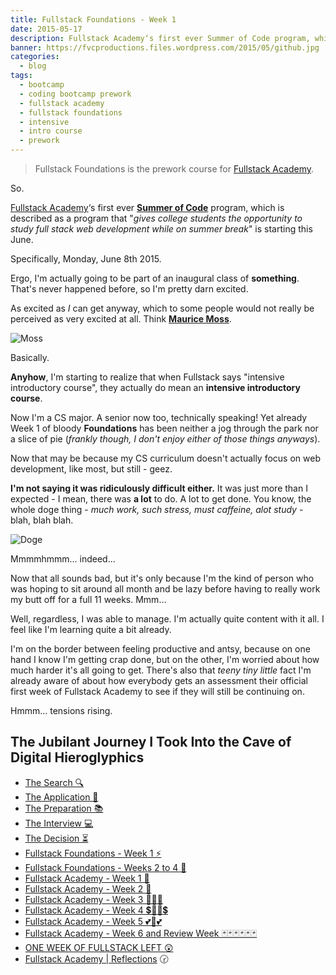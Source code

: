 ```yaml
---
title: Fullstack Foundations - Week 1
date: 2015-05-17
description: Fullstack Academy‘s first ever Summer of Code program, which is described as a program that "gives college students the opportunity to study fullstack web development while on summer break" is starting this June. Specifically, Monday, June 8th 2015.
banner: https://fvcproductions.files.wordpress.com/2015/05/github.jpg
categories:
  - blog
tags:
  - bootcamp
  - coding bootcamp prework
  - fullstack academy
  - fullstack foundations
  - intensive
  - intro course
  - prework
---
```


> Fullstack Foundations is the prework course for [Fullstack Academy](//fullstackacademy.com "Fullstack Academy").

So.

[Fullstack Academy](//fullstackacademy.com "Fullstack Academy")‘s first ever **[Summer of Code](//www.fullstackacademy.com/summer-of-code "Summer of Code")** program, which is described as a program that "_gives college students the opportunity to study full stack web development while on summer break_" is starting this June.

Specifically, Monday, June 8th 2015.

Ergo, I'm actually going to be part of an inaugural class of **something**. That's never happened before, so I'm pretty darn excited.

As excited as _I_ can get anyway, which to some people would not really be perceived as very excited at all. Think **[Maurice Moss](//theitcrowd.wikia.com/wiki/Maurice_Moss "Maurice Moss")**.

![Moss](//media.tumblr.com/tumblr_lib9372zdW1qglrwm.png)

Basically.

**Anyhow**, I'm starting to realize that when Fullstack says "intensive introductory course", they actually do mean an **intensive introductory course**.

Now I'm a CS major. A senior now too, technically speaking! Yet already Week 1 of bloody **Foundations** has been neither a jog through the park nor a slice of pie (_frankly though, I don't enjoy either of those things anyways_).

Now that may be because my CS curriculum doesn't actually focus on web development, like most, but still - geez.

**I'm not saying it was ridiculously difficult either.** It was just more than I expected - I mean, there was **a lot** to do. A lot to get done. You know, the whole doge thing - _much work, such stress, must caffeine, alot study_ - blah, blah blah.

![Doge](//s-media-cache-ak0.pinimg.com/736x/a1/19/9e/a1199e56544b00b716791a54bb503e16.jpg)

Mmmmhmmm... indeed...

Now that all sounds bad, but it's only because I'm the kind of person who was hoping to sit around all month and be lazy before having to really work my butt off for a full 11 weeks. Mmm…

Well, regardless, I was able to manage. I'm actually quite content with it all. I feel like I'm learning quite a bit already.

I'm on the border between feeling productive and antsy, because on one hand I know I'm getting crap done, but on the other, I'm worried about how much harder it's all going to get. There's also that _teeny tiny little_ fact I'm already aware of about how everybody gets an assessment their official first week of Fullstack Academy to see if they will still be continuing on.

Hmmm… tensions rising.

## The **Jubilant** Journey I Took Into the Cave of Digital Hieroglyphics

* [The Search 🔍](//fvcproductions.com/blog/2014/12/27/a-short-operation-tips-tricks-4-coding-bootcamps/)
* [The Application 📝](//fvcproductions.com/blog/2014/12/23/week-20/)
* [The Preparation 📚](//fvcproductions.com/blog/2015/01/05/prepare-for-coding-bootcamps/)
* [The Interview 💻](//fvcproductions.com/blog/2014/12/28/interview-fullstack-academy/)
* [The Decision ⏳](//fvcproductions.com/blog/2015/04/13/what-to-do-week-negative-8/)
* [Fullstack Foundations - Week 1 ⚡️](//fvcproductions.com/blog/2015/05/17/fullstack-foundations-week-1/)
* [Fullstack Foundations - Weeks 2 to 4 🚀](//fvcproductions.com/blog/2015/06/04/fullstack-foundations-goldman-sachs/)
* [Fullstack Academy - Week 1 💫](//fvcproductions.com/blog/2015/06/13/first-week-at-fullstack-academy/)
* [Fullstack Academy - Week 2 👬](//fvcproductions.com/blog/2015/06/20/fullstack-academy-week-2/)
* [Fullstack Academy - Week 3 🔦🔦🔦](//fvcproductions.com/blog/2015/06/26/fullstack-academy-week-3/)
* [Fullstack Academy - Week 4 💲🔮🔮💲](//fvcproductions.com/blog/2015/07/03/fullstack-academy-week-4/)
* [Fullstack Academy - Week 5 💕💓💕](//fvcproductions.com/blog/2015/07/11/fullstack-academy-week-5/)
* [Fullstack Academy - Week 6 and Review Week 🃏🃏🃏🃏🃏🃏](//fvcproductions.com/blog/2015/07/25/fullstack-academy-week-6-review-week/)
* [ONE WEEK OF FULLSTACK LEFT 😲](//fvcproductions.com/blog/2015/08/19/one-week-left-of-fullstack/)
* [Fullstack Academy | Reflections](//fvcproductions.com/blog/2015/08/30/fullstack-academy-reflections/) 🕝
